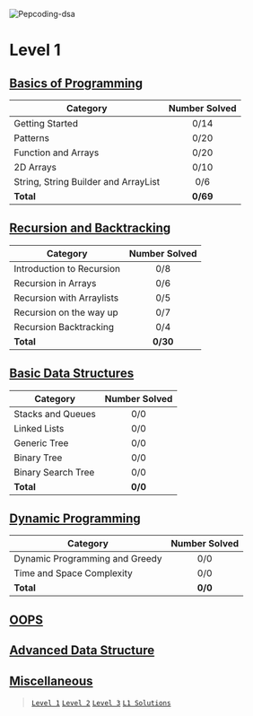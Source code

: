 ![Pepcoding-dsa](https://socialify.git.ci/DarkWarS-maker/Pepcoding-dsa/image?description=1&font=KoHo&language=1&name=1&owner=1&pattern=Floating%20Cogs&stargazers=1&theme=Dark)

# Level 1
## [Basics of Programming](https://github.com/DarkWarS-maker/Pepcoding-dsa/blob/main/Complete%20DSA/level-1/basics-of-programming.html)

| Category                             | Number Solved |
| ---------------                      | :-----------: |
| Getting Started                      |     0/14      |
| Patterns                             |     0/20      |
| Function and Arrays                  |     0/20      |
| 2D Arrays                            |     0/10      |
| String, String Builder and ArrayList |     0/6       |
| **Total**                            |   **0/69**    |

## [Recursion and Backtracking]()

| Category                             | Number Solved |
| ---------------                      | :-----------: |
| Introduction to Recursion            |     0/8       |
| Recursion in Arrays                  |     0/6       |
| Recursion with Arraylists            |     0/5       |
| Recursion on the way up              |     0/7       |
| Recursion Backtracking               |     0/4       |
| **Total**                            |   **0/30**    |


## [Basic Data Structures]()

| Category                             | Number Solved |
| ------------------                   | :-----------: |
| Stacks and Queues                    |      0/0      |
| Linked Lists                         |      0/0      |
| Generic Tree                         |      0/0      |
| Binary Tree                          |      0/0      |
| Binary Search Tree                   |      0/0      |
| **Total**                            |    **0/0**    |

## [Dynamic Programming]()

| Category                             | Number Solved |
| ---------------                      | :-----------: |
| Dynamic Programming and Greedy       |     0/0       |
| Time and Space Complexity            |     0/0       |
| **Total**                            |   **0/0**    |




## [OOPS]()

## [Advanced Data Structure]()
## [Miscellaneous]()

> [`Level 1`](https://www.pepcoding.com/resources/online-java-foundation) 
> [`Level 2`](https://www.pepcoding.com/resources/data-structures-and-algorithms-in-java-levelup)
> [`Level 3`](https://www.pepcoding.com/resources/data-structures-and-algorithms-in-java-interview-prep) 
> [`L1 Solutions`](https://github.com/thatbeautifuldream/dsa-level1)